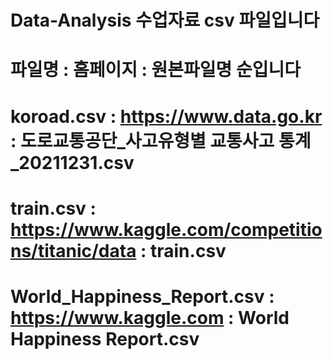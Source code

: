 # Data-Analysis 수업자료 csv 파일입니다
# 파일명 : 홈페이지 : 원본파일명 순입니다
#
# koroad.csv : https://www.data.go.kr : 도로교통공단_사고유형별 교통사고 통계_20211231.csv
# train.csv : https://www.kaggle.com/competitions/titanic/data : train.csv
# World_Happiness_Report.csv : https://www.kaggle.com : World Happiness Report.csv
# 

